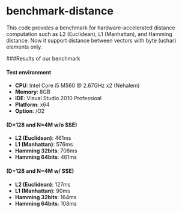 benchmark-distance
==================

This code provides a benchmark for hardware-accelerated distance computation such as L2 (Euclidean), L1 (Manhattan), and Hamming distance. Now it support distance between vectors with byte (uchar) elements only.

###Results of our benchmark

#### Test environment
* **CPU**: Intel Core i5 M560 @ 2.67GHz x2 (Nehalem)
* **Memory**: 8GB
* **IDE**: Visual Studio 2010 Professioal
* **Platform**: x64 
* **Option**: /O2

#### (D=128 and N=4M w/o SSE)
* **L2 (Euclidean)**: 461ms
* **L1 (Manhattan)**: 576ms
* **Hamming 32bits**: 708ms
* **Hamming 64bits**: 461ms

#### (D=128 and N=4M w/ SSE)
* **L2 (Euclidean)**: 127ms
* **L1 (Manhattan)**:  90ms
* **Hamming 32bits**: 164ms
* **Hamming 64bits**: 108ms

